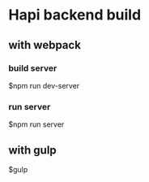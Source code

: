 # Hapi backend build

## with webpack
### build server
$npm run dev-server
### run server
$npm run server

## with gulp
$gulp





